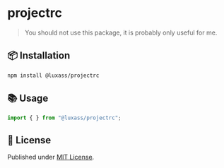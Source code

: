 # projectrc

> You should not use this package, it is probably only useful for me.

## 📦 Installation

```sh
npm install @luxass/projectrc
```

## 📚 Usage

```ts
import { } from "@luxass/projectrc";
```

## 📄 License

Published under [MIT License](./LICENSE).
